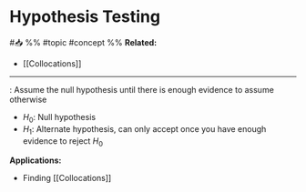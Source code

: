# Hypothesis Testing 
#📥 
%%
#topic
#concept
%%
**Related:**
-  [[Collocations]]

---

: Assume the null hypothesis until there is enough evidence to assume otherwise
- $H_0$: Null hypothesis
- $H_1$: Alternate hypothesis, can only accept once you have enough evidence to reject $H_0$

**Applications:**
- Finding [[Collocations]]